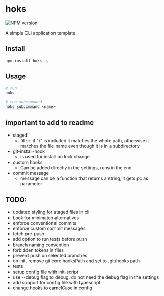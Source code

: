# hoks

[![NPM version](https://img.shields.io/npm/v/hoks?color=%23c53635&label=%20)](https://www.npmjs.com/package/hoks)

A simple CLI application template.

## Install

```bash
npm install hoks -g
```

## Usage

```bash
# run
hoks

# run subcommand
hoks subcommand <name>
```

## important to add to readme

-   staged
    -   filter: if "/" is included it matches the whole path, otherwise it matches the file name even though it is in a subdirectory
-   git-install-hook
    -   is used for install on lock change
-   custom hooks
    -   Can be added directly in the settings, runs in the end
-   commit message
    -   message can be a function that returns a string, it gets pc as parameter

## TODO:

- updated styling for staged files in cli
- Look for minimatch alternatives
- enforce conventional commits
- enforce custom commit messages
- fetch pre-push
- add option to run tests before push
- branch naming convention
- forbidden tokens in files
- prevent push on selected branches
- on init, remove git core.hooksPath and set to .git/hooks path
- tests
- setup config file with init-script
- use --debug flag to debug, do not need the debug flag in the settings
- add support for config file with typescript
- change hooks to camelCase in config
